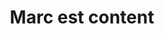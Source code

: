 ---
title: "Marc est content"
url: /deville-les-rouen/marc-est-content/
shop: magasin de campagne
---